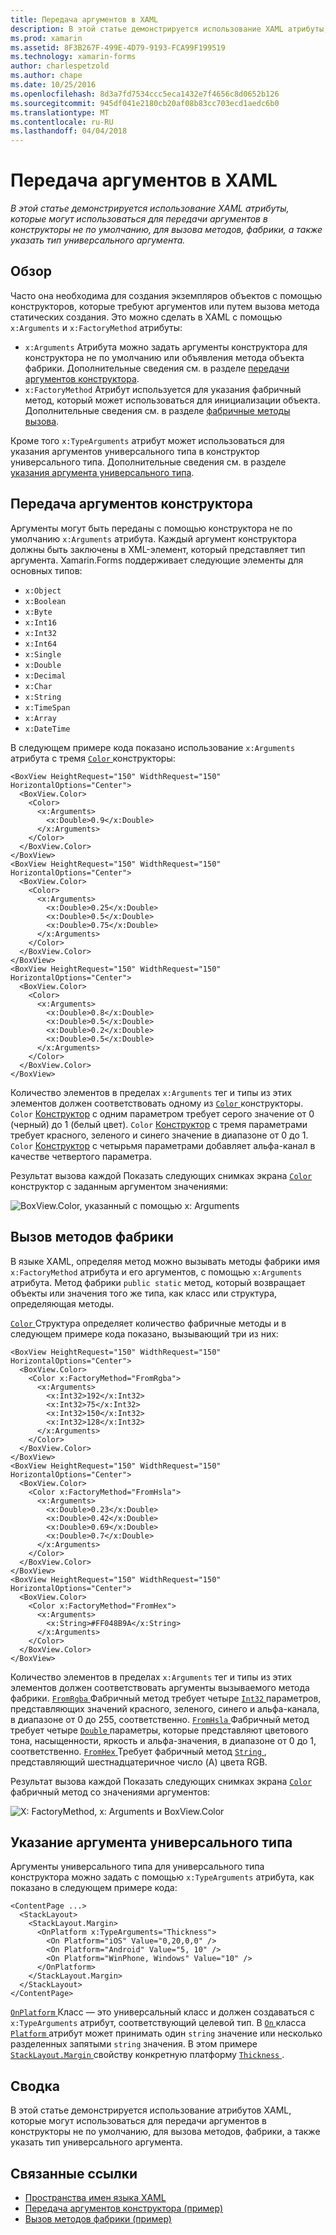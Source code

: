 ```yaml
---
title: Передача аргументов в XAML
description: В этой статье демонстрируется использование XAML атрибуты, которые могут использоваться для передачи аргументов в конструкторы не по умолчанию, для вызова методов, фабрики, а также указать тип универсального аргумента.
ms.prod: xamarin
ms.assetid: 8F3B267F-499E-4D79-9193-FCA99F199519
ms.technology: xamarin-forms
author: charlespetzold
ms.author: chape
ms.date: 10/25/2016
ms.openlocfilehash: 8d3a7fd7534ccc5eca1432e7f4656c8d0652b126
ms.sourcegitcommit: 945df041e2180cb20af08b83cc703ecd1aedc6b0
ms.translationtype: MT
ms.contentlocale: ru-RU
ms.lasthandoff: 04/04/2018
---
```

# <a name="passing-arguments-in-xaml"></a>Передача аргументов в XAML

_В этой статье демонстрируется использование XAML атрибуты, которые могут использоваться для передачи аргументов в конструкторы не по умолчанию, для вызова методов, фабрики, а также указать тип универсального аргумента._

## <a name="overview"></a>Обзор

Часто она необходима для создания экземпляров объектов с помощью конструкторов, которые требуют аргументов или путем вызова метода статических создания. Это можно сделать в XAML с помощью `x:Arguments` и `x:FactoryMethod` атрибуты:

- `x:Arguments` Атрибута можно задать аргументы конструктора для конструктора не по умолчанию или объявления метода объекта фабрики. Дополнительные сведения см. в разделе [передачи аргументов конструктора](#constructor_arguments).
- `x:FactoryMethod` Атрибут используется для указания фабричный метод, который может использоваться для инициализации объекта. Дополнительные сведения см. в разделе [фабричные методы вызова](#factory_methods).

Кроме того `x:TypeArguments` атрибут может использоваться для указания аргументов универсального типа в конструктор универсального типа. Дополнительные сведения см. в разделе [указания аргумента универсального типа](#generic_type_arguments).

<a name="constructor_arguments" />

## <a name="passing-constructor-arguments"></a>Передача аргументов конструктора

Аргументы могут быть переданы с помощью конструктора не по умолчанию `x:Arguments` атрибута. Каждый аргумент конструктора должны быть заключены в XML-элемент, который представляет тип аргумента. Xamarin.Forms поддерживает следующие элементы для основных типов:

- `x:Object`
- `x:Boolean`
- `x:Byte`
- `x:Int16`
- `x:Int32`
- `x:Int64`
- `x:Single`
- `x:Double`
- `x:Decimal`
- `x:Char`
- `x:String`
- `x:TimeSpan`
- `x:Array`
- `x:DateTime`

В следующем примере кода показано использование `x:Arguments` атрибута с тремя [ `Color` ](https://developer.xamarin.com/api/type/Xamarin.Forms.Color/) конструкторы:

```xaml
<BoxView HeightRequest="150" WidthRequest="150" HorizontalOptions="Center">
  <BoxView.Color>
    <Color>
      <x:Arguments>
        <x:Double>0.9</x:Double>
      </x:Arguments>
    </Color>
  </BoxView.Color>
</BoxView>
<BoxView HeightRequest="150" WidthRequest="150" HorizontalOptions="Center">
  <BoxView.Color>
    <Color>
      <x:Arguments>
        <x:Double>0.25</x:Double>
        <x:Double>0.5</x:Double>
        <x:Double>0.75</x:Double>
      </x:Arguments>
    </Color>
  </BoxView.Color>
</BoxView>
<BoxView HeightRequest="150" WidthRequest="150" HorizontalOptions="Center">
  <BoxView.Color>
    <Color>
      <x:Arguments>
        <x:Double>0.8</x:Double>
        <x:Double>0.5</x:Double>
        <x:Double>0.2</x:Double>
        <x:Double>0.5</x:Double>
      </x:Arguments>
    </Color>
  </BoxView.Color>
</BoxView>
```

Количество элементов в пределах `x:Arguments` тег и типы из этих элементов должен соответствовать одному из [ `Color` ](https://developer.xamarin.com/api/type/Xamarin.Forms.Color/) конструкторы. `Color` [Конструктор](https://developer.xamarin.com/api/constructor/Xamarin.Forms.Color.Color/p/System.Double/) с одним параметром требует серого значение от 0 (черный) до 1 (белый цвет). `Color` [Конструктор](https://developer.xamarin.com/api/constructor/Xamarin.Forms.Color.Color/p/System.Double/System.Double/System.Double/) с тремя параметрами требует красного, зеленого и синего значение в диапазоне от 0 до 1. `Color` [Конструктор](https://developer.xamarin.com/api/constructor/Xamarin.Forms.Color.Color/p/System.Double/System.Double/System.Double/System.Double/) с четырьмя параметрами добавляет альфа-канал в качестве четвертого параметра.

Результат вызова каждой Показать следующих снимках экрана [ `Color` ](https://developer.xamarin.com/api/type/Xamarin.Forms.Color/) конструктор с заданным аргументом значениями:

![](passing-arguments-images/passing-arguments.png "BoxView.Color, указанный с помощью x: Arguments")

<a name="factory_methods" />

## <a name="calling-factory-methods"></a>Вызов методов фабрики

В языке XAML, определяя метод можно вызывать методы фабрики имя `x:FactoryMethod` атрибута и его аргументов, с помощью `x:Arguments` атрибута. Метод фабрики `public static` метод, который возвращает объекты или значения того же типа, как класс или структура, определяющая методы.

[ `Color` ](https://developer.xamarin.com/api/type/Xamarin.Forms.Color/) Структура определяет количество фабричные методы и в следующем примере кода показано, вызывающий три из них:

```xaml
<BoxView HeightRequest="150" WidthRequest="150" HorizontalOptions="Center">
  <BoxView.Color>
    <Color x:FactoryMethod="FromRgba">
      <x:Arguments>
        <x:Int32>192</x:Int32>
        <x:Int32>75</x:Int32>
        <x:Int32>150</x:Int32>                      
        <x:Int32>128</x:Int32>
      </x:Arguments>
    </Color>
  </BoxView.Color>
</BoxView>
<BoxView HeightRequest="150" WidthRequest="150" HorizontalOptions="Center">
  <BoxView.Color>
    <Color x:FactoryMethod="FromHsla">
      <x:Arguments>
        <x:Double>0.23</x:Double>
        <x:Double>0.42</x:Double>
        <x:Double>0.69</x:Double>
        <x:Double>0.7</x:Double>
      </x:Arguments>
    </Color>
  </BoxView.Color>
</BoxView>
<BoxView HeightRequest="150" WidthRequest="150" HorizontalOptions="Center">
  <BoxView.Color>
    <Color x:FactoryMethod="FromHex">
      <x:Arguments>
        <x:String>#FF048B9A</x:String>
      </x:Arguments>
    </Color>
  </BoxView.Color>
</BoxView>
```

Количество элементов в пределах `x:Arguments` тег и типы из этих элементов должен соответствовать аргументы вызываемого метода фабрики. [ `FromRgba` ](https://developer.xamarin.com/api/member/Xamarin.Forms.Color.FromRgba/p/System.Int32/System.Int32/System.Int32/System.Int32/) Фабричный метод требует четыре [ `Int32` ](https://docs.microsoft.com/dotnet/api/system.int32) параметров, представляющих значений красного, зеленого, синего и альфа-канала, в диапазоне от 0 до 255, соответственно. [ `FromHsla` ](https://developer.xamarin.com/api/member/Xamarin.Forms.Color.FromHsla/p/System.Double/System.Double/System.Double/System.Double/) Фабричный метод требует четыре [ `Double` ](https://docs.microsoft.com/dotnet/api/system.double) параметры, которые представляют цветового тона, насыщенности, яркость и альфа-значения, в диапазоне от 0 до 1, соответственно. [ `FromHex` ](https://developer.xamarin.com/api/member/Xamarin.Forms.Color.FromHex/p/System.String/) Требует фабричный метод [ `String` ](https://docs.microsoft.com/dotnet/api/system.string) , представляющий шестнадцатеричное число (A) цвета RGB.

Результат вызова каждой Показать следующих снимках экрана [ `Color` ](https://developer.xamarin.com/api/type/Xamarin.Forms.Color/) фабричный метод со значениями аргументов:

![](passing-arguments-images/factory-methods.png "X: FactoryMethod, x: Arguments и BoxView.Color")

<a name="generic_type_arguments" />

## <a name="specifying-a-generic-type-argument"></a>Указание аргумента универсального типа

Аргументы универсального типа для универсального типа конструктора можно задать с помощью `x:TypeArguments` атрибута, как показано в следующем примере кода:

```xaml
<ContentPage ...>
  <StackLayout>
    <StackLayout.Margin>
      <OnPlatform x:TypeArguments="Thickness">
        <On Platform="iOS" Value="0,20,0,0" />
        <On Platform="Android" Value="5, 10" />
        <On Platform="WinPhone, Windows" Value="10" />
      </OnPlatform>
    </StackLayout.Margin>
  </StackLayout>
</ContentPage>
```

[ `OnPlatform` ](https://developer.xamarin.com/api/type/Xamarin.Forms.OnPlatform%3CT%3E/) Класс — это универсальный класс и должен создаваться с `x:TypeArguments` атрибут, соответствующий целевой тип. В [ `On` ](https://developer.xamarin.com/api/type/Xamarin.Forms.On/) класса [ `Platform` ](https://developer.xamarin.com/api/property/Xamarin.Forms.On.Platform/) атрибут может принимать один `string` значение или несколько разделенных запятыми `string` значения. В этом примере [ `StackLayout.Margin` ](https://developer.xamarin.com/api/property/Xamarin.Forms.View.Margin/) свойству конкретную платформу [ `Thickness` ](https://developer.xamarin.com/api/type/Xamarin.Forms.Thickness/).

## <a name="summary"></a>Сводка

В этой статье демонстрируется использование атрибутов XAML, которые могут использоваться для передачи аргументов в конструкторы не по умолчанию, для вызова методов, фабрики, а также указать тип универсального аргумента.


## <a name="related-links"></a>Связанные ссылки

- [Пространства имен языка XAML](~/xamarin-forms/xaml/namespaces.md)
- [Передача аргументов конструктора (пример)](https://developer.xamarin.com/samples/xamarin-forms/xaml/passingconstructorarguments/)
- [Вызов методов фабрики (пример)](https://developer.xamarin.com/samples/xamarin-forms/xaml/callingfactorymethods/)
